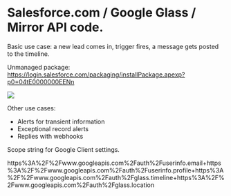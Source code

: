 Salesforce.com / Google Glass / Mirror API code.
================================================

Basic use case: a new lead comes in, trigger fires, a message gets posted to the timeline.

Unmanaged package: https://login.salesforce.com/packaging/installPackage.apexp?p0=04tE0000000EENn

![](https://raw.github.com/ReidCarlberg/LAB_Google_Glass_Integration/master/img/radioactivecats.png)

Other use cases:

* Alerts for transient information
* Exceptional record alerts
* Replies with webhooks

Scope string for Google Client settings.

https%3A%2F%2Fwww.googleapis.com%2Fauth%2Fuserinfo.email+https%3A%2F%2Fwww.googleapis.com%2Fauth%2Fuserinfo.profile+https%3A%2F%2Fwww.googleapis.com%2Fauth%2Fglass.timeline+https%3A%2F%2Fwww.googleapis.com%2Fauth%2Fglass.location	
